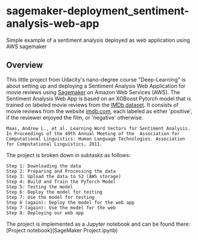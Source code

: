 # sagemaker-deployment_sentiment-analysis-web-app
Simple example of a sentiment analysis deployed as web application using AWS sagemaker

## Overview
This little project from Udacity's nano-degree course "Deep-Learning" is about setting up and deploying a Sentiment Analysis Web Application for movie reviews using [Sagemaker](https://docs.aws.amazon.com/sagemaker/latest/dg/whatis.html) on Amazon Web Services (AWS). The Sentiment Analysis Web App is based on an XGBoost Pytorch model that is trained on labeled movie reviews from the [IMDb dataset](http://ai.stanford.edu/~amaas/data/sentiment/). It consists of movie reviews from the website [imdb.com](www.imdb.com), each labeled as either 'positive', if the reviewer enjoyed the film, or 'negative' otherwise.

    Maas, Andrew L., et al. Learning Word Vectors for Sentiment Analysis. In Proceedings of the 49th Annual Meeting of the  Association for Computational Linguistics: Human Language Technologies. Association for Computational Linguistics, 2011.

The project is broken down in subtasks as follows:

    Step 1: Downloading the data
    Step 2: Preparing and Processing the data
    Step 3: Upload the data to S3 (AWS storage)
    Step 4: Build and Train the PyTorch Model
    Step 5: Testing the model
    Step 6: Deploy the model for testing
    Step 7: Use the model for testing
    Step 6 (again): Deploy the model for the web app
    Step 7 (again): Use the model for the web
    Step 8: Deploying our web app

The project is implemented as a Jupyter notebook and can be found there: [Project notebook](SageMaker Project.ipynb)
